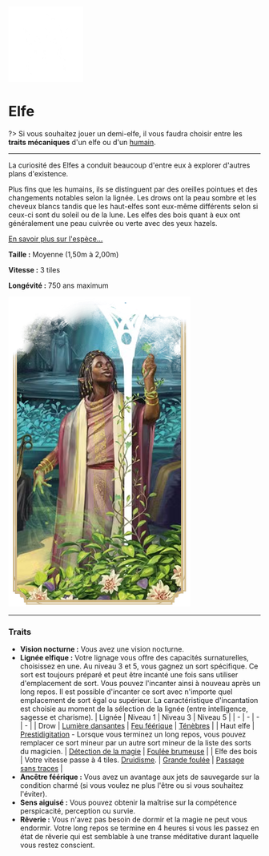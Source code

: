 <div class="icon-container">
  <img src="_media/especes/elfe.png" alt="Elfe" class="icon-r-title" data-no-zoom />

# Elfe <!-- {docsify-ignore} -->

</div>

?> Si vous souhaitez jouer un demi-elfe, il vous faudra choisir entre les **traits mécaniques** d'un elfe ou d'un [humain]().

---

<div class="bloc-pres">
<div class="bloc-texte">
  <div class="texte">
    <p>La curiosité des Elfes a conduit beaucoup d'entre eux à explorer d'autres plans d'existence.</p>
    <p>Plus fins que les humains, ils se distinguent par des oreilles pointues et des changements notables selon la lignée. Les drows ont la peau sombre et les cheveux blancs tandis que les haut-elfes sont eux-même différents selon si ceux-ci sont du soleil ou de la lune. Les elfes des bois quant à eux ont généralement une peau cuivrée ou verte avec des yeux hazels.</p>
    <a href="/_404.md" target="_blank">En savoir plus sur l'espèce...</a>
    <div class="summary">
      <p><strong>Taille :</strong> Moyenne (1,50m à 2,00m)</p>
      <p><strong>Vitesse :</strong> 3 tiles</p>
      <p><strong>Longévité :</strong> 750 ans maximum</p>
    </div>
  </div>
  </div>
  <img src="_media/especes/pres-elfe.png" alt="Elfe" class="img-pres" data-no-zoom />
</div>

---

### Traits <!-- {docsify-ignore} -->

- **Vision nocturne :** Vous avez une vision nocturne.
- **Lignée elfique :** Votre lignage vous offre des capacités surnaturelles, choisissez en une. Au niveau 3 et 5, vous gagnez un sort spécifique. Ce sort est toujours préparé et peut être incanté une fois sans utiliser d'emplacement de sort. Vous pouvez l'incanter ainsi à nouveau après un long repos. Il est possible d'incanter ce sort avec n'importe quel emplacement de sort égal ou supérieur. La caractéristique d'incantation est choisie au moment de la sélection de la lignée (entre intelligence, sagesse et charisme).
  | Lignée | Niveau 1 | Niveau 3 | Niveau 5 |
  | - | - | - | - |
  | Drow | [Lumière dansantes]() |  [Feu féérique]() | [Ténèbres]() |
  | Haut elfe | [Prestidigitation]() - Lorsque vous terminez un long repos, vous pouvez remplacer ce sort mineur par un autre sort mineur de la liste des sorts du magicien. | [Détection de la magie]() | [Foulée brumeuse]() |
  | Elfe des bois | Votre vitesse passe à 4 tiles. [Druidisme](). | [Grande foulée]() | [Passage sans traces]() |
- **Ancêtre féérique :** Vous avez un avantage aux jets de sauvegarde sur la condition charmé (si vous voulez ne plus l'être ou si vous souhaitez l'éviter).
- **Sens aiguisé :** Vous pouvez obtenir la maîtrise sur la compétence perspicacité, perception ou survie.
- **Rêverie :** Vous n'avez pas besoin de dormir et la magie ne peut vous endormir. Votre long repos se termine en 4 heures si vous les passez en état de rêverie qui est semblable à une transe méditative durant laquelle vous restez conscient.